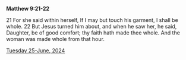 **Matthew 9:21-22**

21 For she said within herself, If I may but touch his garment, I shall be whole. 22 But Jesus turned him about, and when he saw her, he said, Daughter, be of good comfort; thy faith hath made thee whole. And the woman was made whole from that hour.

[Tuesday 25-June, 2024](https://getbible.net/kjv/Matthew/9/21-22)
